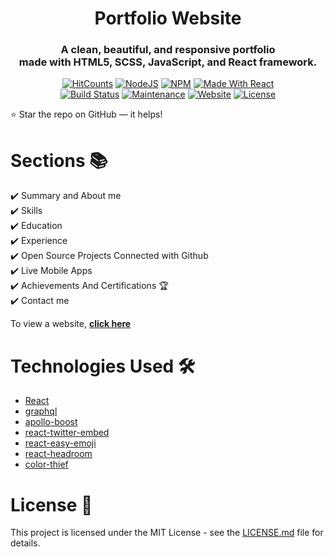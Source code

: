 <h1 align="center"> Portfolio Website </h1> 
<h3 align="center"> A clean, beautiful, and responsive portfolio <br /> made with HTML5, SCSS, JavaScript, and React framework. </h3>

<p align="center">
  <a href="http://hits.dwyl.com/ashutosh1919/masterPortfolio"><img alt="HitCounts" src="http://hits.dwyl.com/Giga99/portfolio-website.svg" /></a>
  <a href="https://nodejs.org/en/blog/release/v18.2.0/"><img alt="NodeJS" src="https://img.shields.io/badge/node-18.2.0-important?style=flat-square" /></a>
  <a href="https://www.npmjs.com/package/npm/v/8.9.0"><img alt="NPM" src="https://img.shields.io/badge/npm-8.9.0-blueviolet?style=flat-square" /></a>
  <a href="https://reactjs.org/"><img alt="Made With React" src="https://img.shields.io/badge/made%20with-react-61DAFB?style=flat-square" /></a>
  <br/>
  <a href="https://travis-ci.org/badges/badgerbadgerbadger"><img alt="Build Status" src="http://img.shields.io/travis/badges/badgerbadgerbadger.svg?style=flat-square?style=flat-square" /></a>
  <a href="https://github.com/ashutosh1919/masterPortfolio/commits/master"><img alt="Maintenance" src="https://img.shields.io/badge/maintained-yes-green.svg?style=flat-square" /></a>
  <a href="http://badges.mit-license.org/"><img alt="Website" src="https://img.shields.io/badge/website-up-yellow?style=flat-square" /></a>
  <a href="https://ashutoshhathidara.com/"><img alt="License" src="http://img.shields.io/:license-mit-blue.svg?style=flat-square?style=flat-square" /></a>
</p>

:star: Star the repo on GitHub — it helps!

# Sections 📚

✔️ Summary and About me\
✔️ Skills \
✔️ Education\
✔️ Experience\
✔️ Open Source Projects Connected with Github\
✔️ Live Mobile Apps\
✔️ Achievements And Certifications 🏆\
✔️ Contact me

To view a website, **[click here](https://giga99.github.io/portfolio-website/)**

# Technologies Used 🛠️

- [React](https://reactjs.org/)
- [graphql](https://graphql.org/)
- [apollo-boost](https://www.apollographql.com/docs/react/get-started/)
- [react-twitter-embed](https://github.com/saurabhnemade/react-twitter-embed)
- [react-easy-emoji](https://github.com/appfigures/react-easy-emoji)
- [react-headroom](https://github.com/KyleAMathews/react-headroom)
- [color-thief](https://github.com/lokesh/color-thief)

# License 📄

This project is licensed under the MIT License - see the [LICENSE.md](https://github.com/Giga99/portfolio-website/blob/main/LICENCE.md) file for details.
